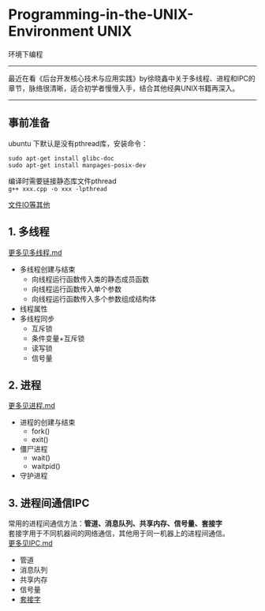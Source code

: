 # Programming-in-the-UNIX-Environment UNIX
环境下编程 <br>

---
最近在看《后台开发核心技术与应用实践》by徐晓鑫中关于多线程、进程和IPC的章节，脉络很清晰，适合初学者慢慢入手，结合其他经典UNIX书籍再深入。<br>

---

## 事前准备
ubuntu 下默认是没有pthread库，安装命令：
```shell
sudo apt-get install glibc-doc
sudo apt-get install manpages-posix-dev
```

编译时需要链接静态库文件pthread<br>
`g++ xxx.cpp -o xxx -lpthread` <br>

[文件IO等其他](https://github.com/liuchenjane/Programming-in-the-UNIX-Environment/blob/master/prepare.md)<br>
## 1. 多线程
[更多见多线程.md](https://github.com/liuchenjane/Advanced-Programming-in-the-UNIX-Environment/blob/master/%E5%A4%9A%E7%BA%BF%E7%A8%8B.md)<br>

- 多线程创建与结束<br>
	- 向线程运行函数传入类的静态成员函数<br>
	- 向线程运行函数传入单个参数<br>
	- 向线程运行函数传入多个参数组成结构体<br>
 - 线程属性<br>
 - 多线程同步<br>
	- 互斥锁
 	- 条件变量+互斥锁
	- 读写锁
	- 信号量
 
 ## 2. 进程
 [更多见进程.md](https://github.com/liuchenjane/Advanced-Programming-in-the-UNIX-Environment/blob/master/进程.md)<br>
 - 进程的创建与结束<br>
 	- fork()<br>
	- exit()<br>
- 僵尸进程<br>
	- wait()<br>
	- waitpid()<br>
- 守护进程<br>

## 3. 进程间通信IPC
常用的进程间通信方法：**管道、消息队列、共享内存、信号量、套接字**<br>
套接字用于不同机器间的网络通信，其他用于同一机器上的进程间通信。<br>
[更多见IPC.md](https://github.com/liuchenjane/Advanced-Programming-in-the-UNIX-Environment/blob/master/IPC.md)<br>
- 管道
- 消息队列
- 共享内存
- 信号量
- [套接字](https://github.com/liuchenjane/tcp_ip) 

